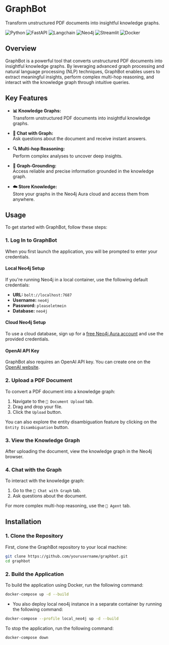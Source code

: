 # GraphBot
Transform unstructured PDF documents into insightful knowledge graphs.

![Python](https://img.shields.io/badge/Python-yellow)
![FastAPI](https://img.shields.io/badge/FastAPI-green)
![Langchain](https://img.shields.io/badge/Langchain-blue)
![Neo4j](https://img.shields.io/badge/Neo4j-blue)
![Streamlit](https://img.shields.io/badge/Streamlit-red)
![Docker](https://img.shields.io/badge/Docker-blue)

## Overview
GraphBot is a powerful tool that converts unstructured PDF documents into insightful knowledge graphs. By leveraging advanced graph processing and natural language processing (NLP) techniques, GraphBot enables users to extract meaningful insights, perform complex multi-hop reasoning, and interact with the knowledge graph through intuitive queries.

## Key Features
- **📊 Knowledge Graphs:**  
  Transform unstructured PDF documents into insightful knowledge graphs.

- **💬 Chat with Graph:**  
  Ask questions about the document and receive instant answers.

- **🔍 Multi-hop Reasoning:**  
  Perform complex analyses to uncover deep insights.

- **📄 Graph-Grounding:**  
  Access reliable and precise information grounded in the knowledge graph.

- **☁️ Store Knowledge:**  
  Store your graphs in the Neo4j Aura cloud and access them from anywhere.

## Usage
To get started with GraphBot, follow these steps:

### 1. Log In to GraphBot
When you first launch the application, you will be prompted to enter your credentials.

#### Local Neo4j Setup
If you're running Neo4j in a local container, use the following default credentials:
- **URL:** `bolt://localhost:7687`
- **Username:** `neo4j`
- **Password:** `pleaseletmein`
- **Database:** `neo4j`

#### Cloud Neo4j Setup
To use a cloud database, sign up for a [free Neo4j Aura account](https://neo4j.com/cloud/platform/aura-graph-database/) and use the provided credentials.

#### OpenAI API Key
GraphBot also requires an OpenAI API key. You can create one on the [OpenAI website](https://platform.openai.com/signup).

### 2. Upload a PDF Document
To convert a PDF document into a knowledge graph:
1. Navigate to the `📁 Document Upload` tab.
2. Drag and drop your file.
3. Click the `Upload` button.

You can also explore the entity disambiguation feature by clicking on the `Entity Disambiguation` button.

### 3. View the Knowledge Graph
After uploading the document, view the knowledge graph in the Neo4j browser.

### 4. Chat with the Graph
To interact with the knowledge graph:
1. Go to the `💬 Chat with Graph` tab.
2. Ask questions about the document.

For more complex multi-hop reasoning, use the `🧠 Agent` tab.

## Installation
### 1. Clone the Repository
First, clone the GraphBot repository to your local machine:
```bash
git clone https://github.com/yourusername/graphbot.git
cd graphbot
```
### 2. Build the Application
To build the application using Docker, run the following command:
```bash
docker-compose up -d --build
```
- You also deploy local neo4j instance in a separate container by running the following command:
```bash
docker-compose --profile local_neo4j up -d --build
```
To stop the application, run the following command:
```bash
docker-compose down
```


